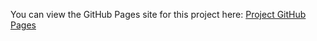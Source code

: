 You can view the GitHub Pages site for this project here: [Project GitHub Pages]([https://tsi-ptg.github.io/CD38-effect-of-treatment/])


